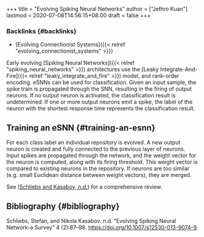+++
title = "Evolving Spiking Neural Networks"
author = ["Jethro Kuan"]
lastmod = 2020-07-08T14:56:15+08:00
draft = false
+++

### Backlinks {#backlinks}

- [Evolving Connectionist Systems]({{< relref "evolving_connectionist_systems" >}})

Early evolving [Spiking Neural Networks]({{< relref "spiking_neural_networks" >}}) architectures use the [Leaky
Integrate-And-Fire]({{< relref "leaky_integrate_and_fire" >}}) model, and rank-order encoding. eSNNs can be used for
classification. Given an input sample, the spike train is propagated through the
SNN, resulting in the firing of output neurons. If no output neuron is
activated, the classification result is undetermined. If one or more output
neurons emit a spike, the label of the neuron with the shortest response time
represents the classification result.

## Training an eSNN {#training-an-esnn}

For each class label an individual repository is evolved. A new output
neuron is created and fully connected to the previous layer of
neurons. Input spikes are propagated through the network, and the
weight vector for the neuron is computed, along with its firing
threshold. This weight vector is compared to existing neurons in the
repository. If neurons are too similar (e.g. small Euclidean distance
between weight vectors), they are merged.

See ([Schliebs and Kasabov, n.d.](#org01fcd20)) for a
comprehensive review.

## Bibliography {#bibliography}

<a id="org01fcd20"></a>Schliebs, Stefan, and Nikola Kasabov. n.d. “Evolving Spiking Neural Network-a Survey” 4 (2):87–98. <https://doi.org/10.1007/s12530-013-9074-9>.
